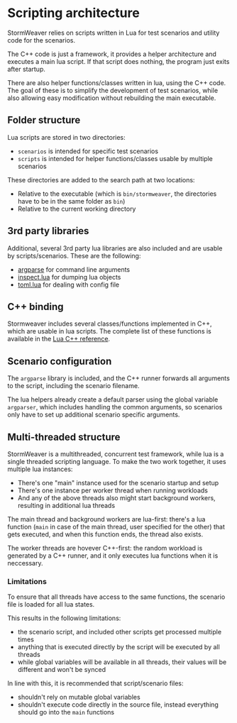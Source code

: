 # Scripting architecture

StormWeaver relies on scripts written in Lua for test scenarios and utility code for the scenarios.

The C++ code is just a framework, it provides a helper architecture and executes a main lua script.
If that script does nothing, the program just exits after startup.

There are also helper functions/classes written in lua, using the C++ code.
The goal of these is to simplify the development of test scenarios, while also allowing easy modification without rebuilding the main executable.

## Folder structure

Lua scripts are stored in two directories:

* `scenarios` is intended for specific test scenarios
* `scripts` is intended for helper functions/classes usable by multiple scenarios

These directories are added to the search path at two locations:

* Relative to the executable (which is `bin/stormweaver`, the directories have to be in the same folder as `bin`)
* Relative to the current working directory

## 3rd party libraries

Additional, several 3rd party lua libraries are also included and are usable by scripts/scenarios.
These are the following:

* [argparse](https://github.com/mpeterv/argparse) for command line arguments
* [inspect.lua](https://github.com/kikito/inspect.lua) for dumping lua objects
* [toml.lua](https://github.com/LebJe/toml.lua) for dealing with config file

## C++ binding

Stormweaver includes several classes/functions implemented in C++, which are usable in lua scripts.
The complete list of these functions is available in the [Lua C++ reference](lua-cpp-reference.md).

## Scenario configuration

The `argparse` library is included, and the C++ runner forwards all arguments to the script, including the scenario filename.

The lua helpers already create a default parser using the global variable `argparser`, which includes handling the common arguments, so scenarios only have to set up additional scenario specific arguments.

## Multi-threaded structure

StormWeaver is a multithreaded, concurrent test framework, while lua is a single threaded scripting language.
To make the two work together, it uses multiple lua instances:

* There's one "main" instance used for the scenario startup and setup
* There's one instance per worker thread when running workloads
* And any of the above threads also might start background workers, resulting in additional lua threads
 
The main thread and background workers are lua-first:
there's a lua function (`main` in case of the main thread, user specified for the other) that gets executed, and when this function ends, the thread also exists.

The worker threads are hovever C++-first:
the random workload is generated by a C++ runner, and it only executes lua functions when it is neccessary.

### Limitations

To ensure that all threads have access to the same functions, the scenario file is loaded for all lua states.

This results in the following limitations:

* the scenario script, and included other scripts get processed multiple times
* anything that is executed directly by the script will be executed by all threads
* while global variables will be available in all threads, their values will be different and won't be synced

In line with this, it is recommended that script/scenario files:

* shouldn't rely on mutable global variables
* shouldn't execute code directly in the source file, instead everything should go into the `main` functions

